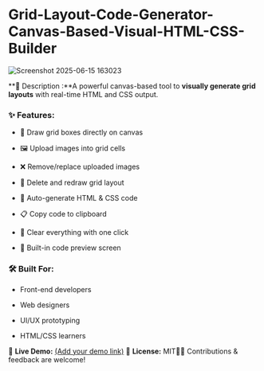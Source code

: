# Grid-Layout-Code-Generator-Canvas-Based-Visual-HTML-CSS-Builder

![Screenshot 2025-06-15 163023](https://github.com/user-attachments/assets/3e6d0f63-9db9-4f05-95ea-b890992194c6)

**📄 Description :**A powerful canvas-based tool to **visually generate grid layouts** with real-time HTML and CSS output.

### ✨ Features:

*   📐 Draw grid boxes directly on canvas
    
*   🖼 Upload images into grid cells
    
*   ❌ Remove/replace uploaded images
    
*   🔄 Delete and redraw grid layout
    
*   📄 Auto-generate HTML & CSS code
    
*   📋 Copy code to clipboard
    
*   🧹 Clear everything with one click
    
*   🎨 Built-in code preview screen
    

### 🛠 Built For:

*   Front-end developers
    
*   Web designers
    
*   UI/UX prototyping
    
*   HTML/CSS learners
    

🔗 **Live Demo:** [(Add your demo link)](https://jahanzaibali786.github.io/-Grid-Layout-Code-Generator-Canvas-Based-Visual-HTML-CSS-Builder/) 
📂 **License:** MIT👨‍💻 Contributions & feedback are welcome!
